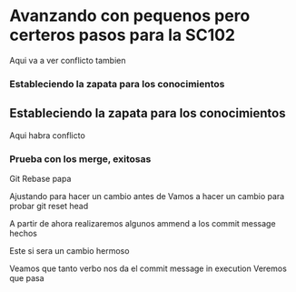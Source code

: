 # Avanzando con pequenos pero certeros pasos para la SC102
Aqui va a ver conflicto tambien

### Estableciendo la zapata para los conocimientos

## Estableciendo la zapata para los conocimientos

Aqui habra conflicto
### Prueba con los merge, exitosas

Git Rebase papa

Ajustando para hacer un cambio antes de
Vamos a hacer un cambio para probar git reset head


A partir de ahora realizaremos algunos ammend a los commit message hechos

Este si sera un cambio hermoso


Veamos que tanto verbo nos da el commit message in execution
Veremos que pasa
